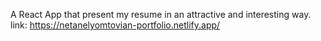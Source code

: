 A React App that present my resume in an attractive and interesting way.
<br>
link: https://netanelyomtovian-portfolio.netlify.app/

